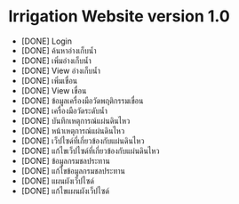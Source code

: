 # Irrigation Website version 1.0
- [DONE] Login
- [DONE] ค้นหาอ่างเก็บน้ำ
- [DONE] เพิ่มอ่างเก็บน้ำ
- [DONE] View อ่างเก็บน้ำ
- [DONE] เพิ่มเขื่อน
- [DONE] View เขื่อน
- [DONE] ข้อมูลเครื่องมือวัดพฤติกรรมเขื่อน
- [DONE] เครื่องมือวัดระดับน้ำ
- [DONE] บันทึกเหตุการณ์แผ่นดินไหว
- [DONE] หน้าเหตุการณ์แผ่นดินไหว
- [DONE] เว็ปไซด์ที่เกี่ยวข้องกับแผ่นดินไหว
- [DONE] แก้ไขเว็ปไซด์ที่เกี่ยวข้องกับแผ่นดินไหว
- [DONE] ข้อมูลกรมชลประทาน
- [DONE] แก้ไขข้อมูลกรมชลประทาน
- [DONE] แผนผังเว็ปไซด์
- [DONE] แก้ไขแผนผังเว็ปไซด์
